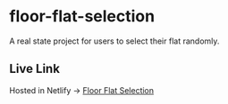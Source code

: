 # floor-flat-selection

A real state project for users to select their flat randomly.

## Live Link
Hosted in Netlify -> [Floor Flat Selection](https://peppy-basbousa-6a93d7.netlify.app)
